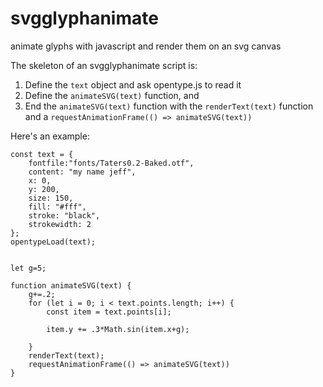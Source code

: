 # svgglyphanimate
animate glyphs with javascript and render them on an svg canvas


The skeleton of an svgglyphanimate script is:
1. Define the `text` object and ask opentype.js to read it
2. Define the `animateSVG(text)` function, and
3. End the `animateSVG(text)` function with the `renderText(text)` function and a `requestAnimationFrame(() => animateSVG(text))`

Here's an example:

```
const text = {
    fontfile:"fonts/Taters0.2-Baked.otf",
    content: "my name jeff",
    x: 0,
    y: 200,
    size: 150,
    fill: "#fff",
    stroke: "black",
    strokewidth: 2
};
opentypeLoad(text);


let g=5;

function animateSVG(text) {
    g+=.2;
    for (let i = 0; i < text.points.length; i++) {
        const item = text.points[i];

        item.y += .3*Math.sin(item.x+g);

    }
    renderText(text);
    requestAnimationFrame(() => animateSVG(text))
}
```

